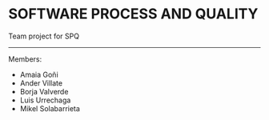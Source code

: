 # SOFTWARE PROCESS AND QUALITY

Team project for SPQ

---

Members:

* Amaia Goñi
* Ander Villate
* Borja Valverde
* Luis Urrechaga
* Mikel Solabarrieta
